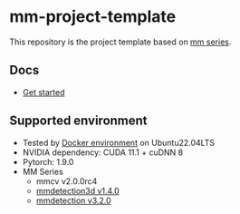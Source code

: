 # mm-project-template

This repository is the project template based on [mm series](https://github.com/open-mmlab).

## Docs

- [Get started](docs/get_started.md)

## Supported environment

- Tested by [Docker environment](Dockerfile) on Ubuntu22.04LTS
- NVIDIA dependency: CUDA 11.1 + cuDNN 8
- Pytorch: 1.9.0
- MM Series
  - mmcv v2.0.0rc4
  - [mmdetection3d v1.4.0](https://github.com/open-mmlab/mmdetection3d/tree/v1.4.0)
  - [mmdetection v3.2.0](https://github.com/open-mmlab/mmdetection/tree/v3.2.0)
